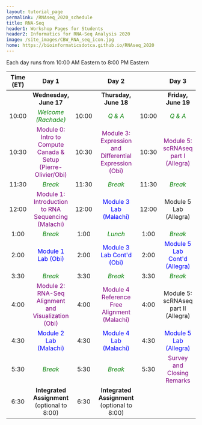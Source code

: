 ```yaml
---
layout: tutorial_page
permalink: /RNAseq_2020_schedule
title: RNA-Seq
header1: Workshop Pages for Students
header2: Informatics for RNA-Seq Analysis 2020
image: /site_images/CBW_RNA_seq_icon.jpg
home: https://bioinformaticsdotca.github.io/RNAseq_2020
---
```


Each day runs from 10:00 AM Eastern to 8:00 PM Eastern

| **Time (ET)** | **Day 1** | | **Day 2** | | **Day 3** |  
| :---: | :---: | :---: | :---: |:---: | :---: |  
| | **Wednesday, June 17** | | **Thursday, June 18** | | **Friday, June 19** |  
| 10:00 | <font color="green">*Welcome (Rachade)*</font> | 10:00 | <font color="green">*Q & A*</font> | 10:00 | <font color="green">*Q & A*</font> |  
| 10:30 | <font color="purple">Module 0: Intro to Compute Canada & Setup (Pierre-Olivier/Obi)</font> | 10:30 | <font color="purple">Module 3: Expression and Differential Expression (Obi)</font> | 10:30 | <font color="purple">Module 5: scRNAseq part I (Allegra)</font> |   
| 11:30 | <font color="green">*Break*</font> | 11:30 | <font color="green">*Break*</font>  | 11:30 | <font color="green">*Break*</font> |  
| 12:00 | <font color="purple">Module 1: Introduction to RNA Sequencing (Malachi)</font> | 12:00 | <font color="blue">Module 3 Lab (Malachi)</font> | 12:00 | Module 5 Lab (Allegra) |  
| 1:00  | <font color="green">*Break*</font> | 1:00 |  <font color="green">*Lunch*</font> | 1:00 | <font color="green">*Break*</font> |  
| 2:00  | <font color="blue">Module 1 Lab (Obi)</font> | 2:00 | <font color="blue">Module 3 Lab Cont'd (Obi)</font> | 2:00 | <font color="blue">Module 5 Lab Cont'd (Allegra) |  
| 3:30  |  <font color="green">*Break*</font> | 3:30 |  <font color="green">*Break*</font> | 3:30 | <font color="green">*Break*</font> |  
| 4:00  | <font color="purple">Module 2: RNA-Seq Alignment and Visualization (Obi)</font> | 4:00 | <font color="purple">Module 4 Reference Free Alignment (Malachi)</font> | 4:00 | Module 5: scRNAseq part II (Allegra) |  
| 4:30  |  <font color="blue">Module 2 Lab (Malachi)</font> | 4:30 | <font color="blue">Module 4 Lab (Malachi)</font> | 4:30 | <font color="blue">Module 5 Lab (Allegra)</font> |  
| 5:30  | <font color="green">*Break*</font> | 5:30 | <font color="green">*Break*</font> | 5:30 | <font color="purple">Survey and Closing Remarks</font> |  
| 6:30  | **Integrated Assignment** (optional to 8:00) | 6:30 | **Integrated Assignment** (optional to 8:00) | | | 
